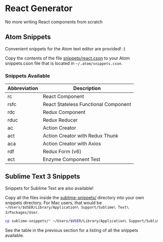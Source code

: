 # React Generator

No more writing React components from scratch

## Atom Snippets

Convenient snippets for the Atom text editor are provided! :)

Copy the contents of the file [snippets/react.cson](snippets/react.cson) to your Atom snippets.cson file that is located in `~/.atom/snippets.cson`.

### Snippets Available

| Abbreviation | Description |
|--------------|-------------|
| rc | React Component |
| rsfc | React Stateless Functional Component |
| rdc | Redux Component |
| rduc | Redux Reducer |
| ac | Action Creator |
| act | Action Creator with Redux Thunk |
| aca | Action Creator with Axios |
| rdf | Redux Form (v6) |
| ect | Enzyme Component Test |

## Sublime Text 3 Snippets

Snippets for Sublime Text are also available!

Copy all the files inside the [sublime-snippets/](sublime-snippets/) directory into your own snippets directory. For Mac users, that would be `~/Users/$USER/Library/Application\ Support/Sublime\ Text\ 3/Packages/User`.

```sh
cp sublime-snippets/* ~/Users/$USER/Library/Application\ Support/Sublime\ Text\ 3/Packages/User
```

See the table in the previous section for a listing of all the snippets available.

